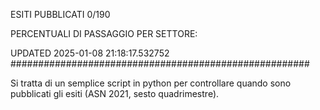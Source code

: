 ESITI PUBBLICATI 0/190 

PERCENTUALI DI PASSAGGIO PER SETTORE:

UPDATED 2025-01-08 21:18:17.532752
###################################################### 

Si tratta di un semplice script in python per controllare quando sono pubblicati gli esiti (ASN 2021, sesto quadrimestre).

